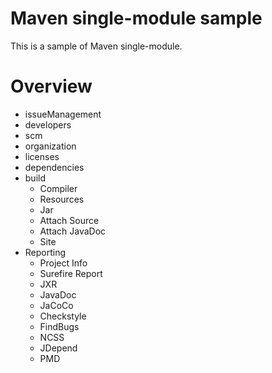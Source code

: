 Maven single-module sample
==========================

This is a sample of Maven single-module.

# Overview

* issueManagement
* developers
* scm
* organization
* licenses
* dependencies
* build
  * Compiler
  * Resources
  * Jar
  * Attach Source
  * Attach JavaDoc
  * Site
* Reporting
  * Project Info
  * Surefire Report
  * JXR
  * JavaDoc
  * JaCoCo
  * Checkstyle
  * FindBugs
  * NCSS
  * JDepend
  * PMD
